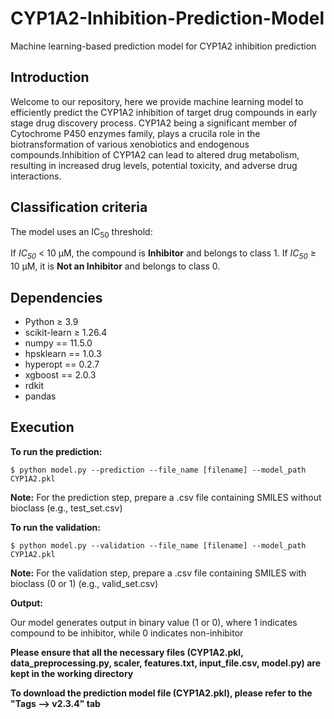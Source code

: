 # CYP1A2-Inhibition-Prediction-Model
Machine learning-based prediction model for CYP1A2 inhibition prediction

## Introduction ## 

Welcome to our repository, here we provide machine learning model to efficiently predict the CYP1A2 inhibition of target drug compounds in early stage drug discovery process. CYP1A2 being a significant member of Cytochrome P450 enzymes family, plays a crucila role in the biotransformation of various xenobiotics and endogenous compounds.Inhibition of CYP1A2 can lead to altered drug metabolism, resulting in increased drug levels, potential toxicity, and adverse drug interactions.

## Classification criteria
The model uses an IC<sub>50</sub> threshold:

</strong> If <em>IC<sub>50</sub></em> < 10 μM, the compound is <strong>Inhibitor</strong> and belongs to class 1. If <em>IC<sub>50</sub></em> ≥ 10 μM, it is <strong>Not an Inhibitor</strong> and belongs to class 0.

## Dependencies ##

- Python ≥ 3.9
- scikit-learn ≥ 1.26.4
- numpy == 11.5.0
- hpsklearn == 1.0.3
- hyperopt == 0.2.7
- xgboost == 2.0.3
- rdkit
- pandas

## Execution ##
**To run the prediction:**

```
$ python model.py --prediction --file_name [filename] --model_path CYP1A2.pkl
```
<strong>Note:</strong> For the prediction step, prepare a .csv file containing SMILES without bioclass (e.g., test_set.csv)

**To run the validation:**

```
$ python model.py --validation --file_name [filename] --model_path CYP1A2.pkl
```
<strong>Note:</strong> For the validation step, prepare a .csv file containing SMILES with bioclass (0 or 1) (e.g., valid_set.csv)

**Output:**

Our model generates output in binary value (1 or 0), where 1 indicates compound to be inhibitor, while 0 indicates non-inhibitor
 
**Please ensure that all the necessary files (CYP1A2.pkl, data_preprocessing.py, scaler, features.txt, input_file.csv, model.py) are kept in the working directory**

**To download the prediction model file (CYP1A2.pkl), please refer to the "Tags --> v2.3.4" tab**
